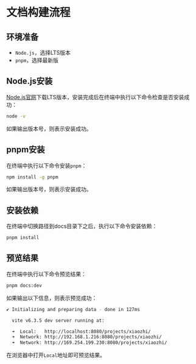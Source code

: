 # 文档构建流程

## 环境准备
- `Node.js`，选择LTS版本
- `pnpm`，选择最新版

## Node.js安装

[Node.js官网](https://nodejs.org/en/download/)下载LTS版本，安装完成后在终端中执行以下命令检查是否安装成功：

```bash
node -v
```

如果输出版本号，则表示安装成功。

## pnpm安装
在终端中执行以下命令安装`pnpm`：

```bash
npm install -g pnpm
```

如果输出版本号，则表示安装成功。

## 安装依赖

在终端中切换路径到docs目录下之后，执行以下命令安装依赖：

```bash
pnpm install
```

## 预览结果

在终端中执行以下命令预览结果：

```bash
pnpm docs:dev
```
如果输出以下信息，则表示预览成功：

```bash
✔ Initializing and preparing data - done in 127ms

  vite v6.3.5 dev server running at:

  ➜  Local:   http://localhost:8080/projects/xiaozhi/
  ➜  Network: http://192.168.1.216:8080/projects/xiaozhi/
  ➜  Network: http://169.254.199.230:8080/projects/xiaozhi/
```

在浏览器中打开`Local`地址即可预览结果。


